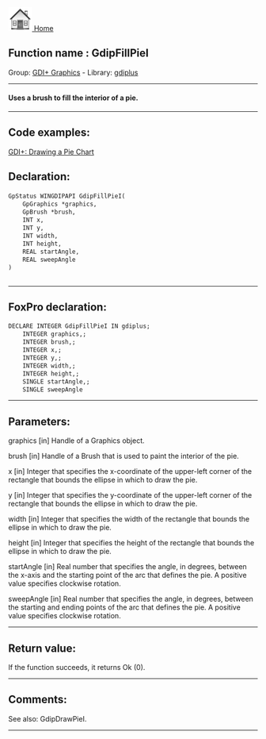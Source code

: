 [<img src="../../images/home.png"> Home ](https://github.com/VFPX/Win32API)  

## Function name : GdipFillPieI
Group: [GDI+ Graphics](../../functions_group.md#GDIplus_Graphics)  -  Library: [gdiplus](../../../libraries.md#gdiplus)  
***  


#### Uses a brush to fill the interior of a pie.
***  


## Code examples:
[GDI+: Drawing a Pie Chart](../../samples/sample_514.md)  

## Declaration:
```foxpro  
GpStatus WINGDIPAPI GdipFillPieI(
	GpGraphics *graphics,
	GpBrush *brush,
	INT x,
	INT y,
	INT width,
	INT height,
	REAL startAngle,
	REAL sweepAngle
)
  
```  
***  


## FoxPro declaration:
```foxpro  
DECLARE INTEGER GdipFillPieI IN gdiplus;
	INTEGER graphics,;
	INTEGER brush,;
	INTEGER x,;
	INTEGER y,;
	INTEGER width,;
	INTEGER height,;
	SINGLE startAngle,;
	SINGLE sweepAngle  
```  
***  


## Parameters:
graphics
[in] Handle of a Graphics object.

brush
[in] Handle of a Brush that is used to paint the interior of the pie.

x
[in] Integer that specifies the x-coordinate of the upper-left corner of the rectangle that bounds the ellipse in which to draw the pie. 

y
[in] Integer that specifies the y-coordinate of the upper-left corner of the rectangle that bounds the ellipse in which to draw the pie. 

width
[in] Integer that specifies the width of the rectangle that bounds the ellipse in which to draw the pie. 

height
[in] Integer that specifies the height of the rectangle that bounds the ellipse in which to draw the pie. 

startAngle
[in] Real number that specifies the angle, in degrees, between the x-axis and the starting point of the arc that defines the pie. A positive value specifies clockwise rotation. 

sweepAngle
[in] Real number that specifies the angle, in degrees, between the starting and ending points of the arc that defines the pie. A positive value specifies clockwise rotation.  
***  


## Return value:
If the function succeeds, it returns Ok (0).  
***  


## Comments:
See also: GdipDrawPieI.  
  
***  

